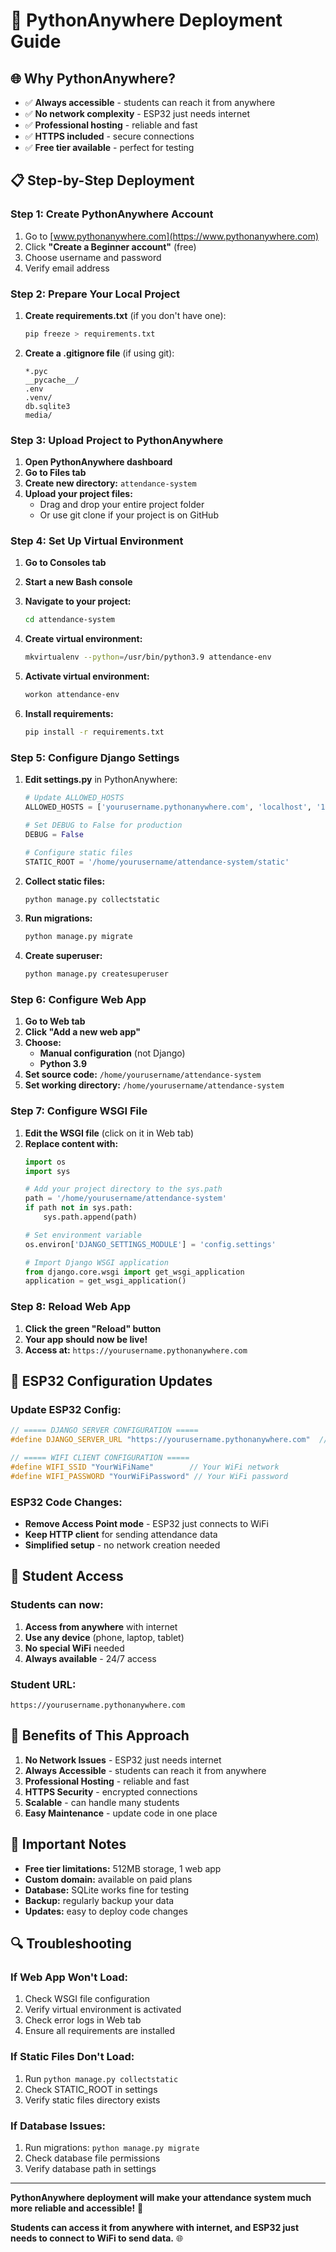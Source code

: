 # 🚀 PythonAnywhere Deployment Guide

## 🌐 **Why PythonAnywhere?**

- ✅ **Always accessible** - students can reach it from anywhere
- ✅ **No network complexity** - ESP32 just needs internet
- ✅ **Professional hosting** - reliable and fast
- ✅ **HTTPS included** - secure connections
- ✅ **Free tier available** - perfect for testing

## 📋 **Step-by-Step Deployment**

### **Step 1: Create PythonAnywhere Account**
1. Go to [www.pythonanywhere.com](https://www.pythonanywhere.com)
2. Click **"Create a Beginner account"** (free)
3. Choose username and password
4. Verify email address

### **Step 2: Prepare Your Local Project**
1. **Create requirements.txt** (if you don't have one):
   ```bash
   pip freeze > requirements.txt
   ```

2. **Create a .gitignore file** (if using git):
   ```
   *.pyc
   __pycache__/
   .env
   .venv/
   db.sqlite3
   media/
   ```

### **Step 3: Upload Project to PythonAnywhere**
1. **Open PythonAnywhere dashboard**
2. **Go to Files tab**
3. **Create new directory:** `attendance-system`
4. **Upload your project files:**
   - Drag and drop your entire project folder
   - Or use git clone if your project is on GitHub

### **Step 4: Set Up Virtual Environment**
1. **Go to Consoles tab**
2. **Start a new Bash console**
3. **Navigate to your project:**
   ```bash
   cd attendance-system
   ```

4. **Create virtual environment:**
   ```bash
   mkvirtualenv --python=/usr/bin/python3.9 attendance-env
   ```

5. **Activate virtual environment:**
   ```bash
   workon attendance-env
   ```

6. **Install requirements:**
   ```bash
   pip install -r requirements.txt
   ```

### **Step 5: Configure Django Settings**
1. **Edit settings.py** in PythonAnywhere:
   ```python
   # Update ALLOWED_HOSTS
   ALLOWED_HOSTS = ['yourusername.pythonanywhere.com', 'localhost', '127.0.0.1']
   
   # Set DEBUG to False for production
   DEBUG = False
   
   # Configure static files
   STATIC_ROOT = '/home/yourusername/attendance-system/static'
   ```

2. **Collect static files:**
   ```bash
   python manage.py collectstatic
   ```

3. **Run migrations:**
   ```bash
   python manage.py migrate
   ```

4. **Create superuser:**
   ```bash
   python manage.py createsuperuser
   ```

### **Step 6: Configure Web App**
1. **Go to Web tab**
2. **Click "Add a new web app"**
3. **Choose:**
   - **Manual configuration** (not Django)
   - **Python 3.9**
4. **Set source code:** `/home/yourusername/attendance-system`
5. **Set working directory:** `/home/yourusername/attendance-system`

### **Step 7: Configure WSGI File**
1. **Edit the WSGI file** (click on it in Web tab)
2. **Replace content with:**
   ```python
   import os
   import sys
   
   # Add your project directory to the sys.path
   path = '/home/yourusername/attendance-system'
   if path not in sys.path:
       sys.path.append(path)
   
   # Set environment variable
   os.environ['DJANGO_SETTINGS_MODULE'] = 'config.settings'
   
   # Import Django WSGI application
   from django.core.wsgi import get_wsgi_application
   application = get_wsgi_application()
   ```

### **Step 8: Reload Web App**
1. **Click the green "Reload" button**
2. **Your app should now be live!**
3. **Access at:** `https://yourusername.pythonanywhere.com`

## 🔧 **ESP32 Configuration Updates**

### **Update ESP32 Config:**
```cpp
// ===== DJANGO SERVER CONFIGURATION =====
#define DJANGO_SERVER_URL "https://yourusername.pythonanywhere.com"  // Your PythonAnywhere URL

// ===== WIFI CLIENT CONFIGURATION =====
#define WIFI_SSID "YourWiFiName"        // Your WiFi network
#define WIFI_PASSWORD "YourWiFiPassword" // Your WiFi password
```

### **ESP32 Code Changes:**
- **Remove Access Point mode** - ESP32 just connects to WiFi
- **Keep HTTP client** for sending attendance data
- **Simplified setup** - no network creation needed

## 📱 **Student Access**

### **Students can now:**
1. **Access from anywhere** with internet
2. **Use any device** (phone, laptop, tablet)
3. **No special WiFi** needed
4. **Always available** - 24/7 access

### **Student URL:**
```
https://yourusername.pythonanywhere.com
```

## 🎯 **Benefits of This Approach**

1. **No Network Issues** - ESP32 just needs internet
2. **Always Accessible** - students can reach it from anywhere
3. **Professional Hosting** - reliable and fast
4. **HTTPS Security** - encrypted connections
5. **Scalable** - can handle many students
6. **Easy Maintenance** - update code in one place

## 🚨 **Important Notes**

- **Free tier limitations:** 512MB storage, 1 web app
- **Custom domain:** available on paid plans
- **Database:** SQLite works fine for testing
- **Backup:** regularly backup your data
- **Updates:** easy to deploy code changes

## 🔍 **Troubleshooting**

### **If Web App Won't Load:**
1. Check WSGI file configuration
2. Verify virtual environment is activated
3. Check error logs in Web tab
4. Ensure all requirements are installed

### **If Static Files Don't Load:**
1. Run `python manage.py collectstatic`
2. Check STATIC_ROOT in settings
3. Verify static files directory exists

### **If Database Issues:**
1. Run migrations: `python manage.py migrate`
2. Check database file permissions
3. Verify database path in settings

---

**PythonAnywhere deployment will make your attendance system much more reliable and accessible!** 🎉

**Students can access it from anywhere with internet, and ESP32 just needs to connect to WiFi to send data.** 🌐
